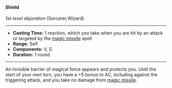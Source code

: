 #### Shield
*1st-level abjuration* (Sorcerer,Wizard)
___
- **Casting Time:** 1 reaction, which you take when you are hit by an attack or targeted by the [magic missile](./magic-missile.md) spell
- **Range:** Self
- **Components:** V, S
- **Duration:** 1 round
---
An invisible barrier of magical force appears and protects you. Until the start of your next turn, you have a +5 bonus to AC, including against the triggering attack, and you take no damage from [magic missile](./magic-missile.md).